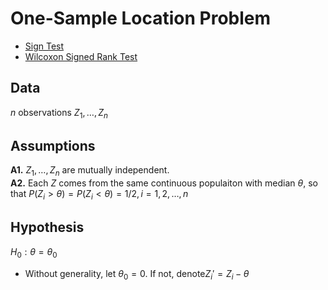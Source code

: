 # One-Sample Location Problem
- [Sign Test][1]
- [Wilcoxon Signed Rank Test][2]

## Data
$n$ observations $Z_1,\dots,Z_n$


## Assumptions
**A1.** $Z_1,\ldots,Z_n$ are mutually independent. <br>
**A2.** Each $Z$ comes from the same continuous populaiton with median $\theta$, so that $P(Z_i > \theta) = P(Z_i < \theta) = 1/2,i=1,2,\dots,n$

## Hypothesis
$H_0: \theta=\theta_0$

- Without generality, let $\theta_0=0$. If not, denote$Z_i' = Z_i-\theta$

<!-- 
Each $Z_i, i=1, \ldots, n,$ comes from a continuous population (not necessarily the
same one) that is symmetric about a common median $\theta .$ If $F_{i}$ represents the
distribution function for $Z_{i}, i=1, \ldots n,$ this assumption requires that $F_{i}(\theta+t)+F_{i}(\theta-t)=1,$ for every $t$ and $i=1, \ldots, n$. The parameter $\theta$ is referred to as the treatment effect.
 -->

[1]: .\Sign_Test.md "Sign Test"
[2]: .\Wilcoxon_Signed_Rank_Test.md "Wilcoxon Signed Rank Test"